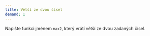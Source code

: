 ```yaml
---
title: Větší ze dvou čísel
demand: 1
---
```


Napište funkci jménem `max2`, který vrátí větší ze dvou zadaných čísel.
